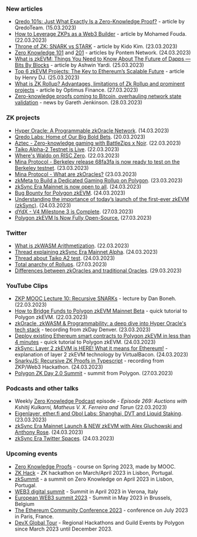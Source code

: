 ### New articles 
* [Qredo 101s: Just What Exactly Is a Zero-Knowledge Proof?](https://www.qredo.com/blog/qredo-101s-just-what-exactly-is-a-zero-knowledge-proof) - article by QredoTeam. (15.03.2023)
* [How to Leverage ZKPs as a Web3 Builder](https://medium.com/alliancedao/how-to-leverage-zkps-as-a-web3-builder-ae504783973d) - article by Mohamed Fouda. (22.03.2023)
* [Throne of ZK: SNARK vs STARK](https://medium.com/@kido.kim/throne-of-zk-snark-vs-stark-e449984d5c36) - article by Kido Kim. (23.03.2023)
* [Zero Knowledge 101](https://blog.pontem.network/zero-knowledge-101-fc7476e984c3) and [201](https://blog.pontem.network/zero-knowledge-201-16864126768d) - articles by Pontem Network. (24.03.2023)
* [What is zkEVM: Things You Need to Know About The Future of Dapps — Bits By Blocks](https://medium.com/@ashwin.yar/what-is-zkevm-things-you-need-to-know-about-the-future-of-dapps-bits-by-blocks-378d272fa48) - article by Ashwin Yardi. (25.03.2023)
* [Top 6 zkEVM Projects: The Key to Ethereum’s Scalable Future](https://medium.com/@henrydj9060/top-6-zkevm-projects-the-key-to-ethereums-scalable-future-baa7317f2cec) - article by Henry DJ. (25.03.2023)
* [What is ZK Rollup? Advantages, limitations of Zk Rollup and prominent projects](https://medium.com/leclevietnam/what-is-zk-rollup-advantages-limitations-of-zk-rollup-and-prominent-projects-5883872cbc71) - article by Optimus Finance. (27.03.2023)
* [Zero-knowledge proofs coming to Bitcoin, overhauling network state validation](https://cointelegraph.com/news/zero-knowledge-proofs-coming-to-bitcoin-overhauling-network-state-validation) - news by Gareth Jenkinson. (28.03.2023)

### ZK projects
* [Hyper Oracle: A Programmable zkOracle Network](https://mirror.xyz/hyperoracleblog.eth/qbefsToFgFxBZBocwlkX-HXbpeUzZiv2UB5CmxcaFTM). (14.03.2023)
* [Qredo Labs: Home of Our Big Bold Bets](https://www.qredo.com/blog/qredo-labs-home-of-our-big-bold-bets). (20.03.2023)
* [Aztec - Zero-knowledge gaming with BattleZips x Noir](https://medium.com/aztec-protocol/zero-knowledge-gaming-with-battlezips-x-noir-50b046c158b3). (22.03.2023)
* [Taiko Alpha-2 Testnet is Live](https://mirror.xyz/labs.taiko.eth/A6G6TNN-CXDAhl42k_bNHg_20fyGcT0xH-LBBSOPNzU). (22.03.2023)
* [Where's Waldo on RISC Zero](https://www.risczero.com/blog/waldo). (22.03.2023)
* [Mina Protocol - Berkeley release 68fa3fa is now ready to test on the Berkeley testnet](https://github.com/MinaProtocol/mina/discussions/12905). (23.03.2023)
* [Mina Protocol - What are zkOracles?](https://minaprotocol.com/blog/what-are-zkoracles) (23.03.2023)
* [zkMeta to Build a Dedicated Gaming Rollup on Polygon](https://polygon.technology/blog/zkmeta-to-build-a-dedicated-gaming-rollup-on-polygon). (23.03.2023)
* [zkSync Era Mainnet is now open to all](https://blog.matter-labs.io/gm-zkevm-171b12a26b36). (24.03.2023)
* [Bug Bounty for Polygon zkEVM](https://polygon.technology/blog/bug-bounty-for-polygon-zkevm). (24.03.2023)
* [Understanding the importance of today’s launch of the first-ever zkEVM (zkSync)](https://medium.com/@javrela/understanding-the-importance-of-todays-launch-of-the-first-ever-zkevm-85a021087d70). (24.03.2023)
* [dYdX - V4 Milestone 3 is Complete](https://dydx.exchange/blog/v4-milestone-3-is-complete). (27.03.2023)
* [Polygon zkEVM Is Now Fully Open-Source.](https://polygon.technology/blog/polygon-zkevm-is-now-fully-open-source) (27.03.2023)

### Twitter
* [What is zkWASM Arithmetization](https://twitter.com/Suci_Community/status/1638336435148427264). (22.03.2023)
* [Thread explaining zkSync Era Mainnet Alpha](https://twitter.com/zksync/status/1639251197898129408/). (24.03.2023)
* [Thread about Taiko A2 test](https://twitter.com/MikkoIkola/status/1639343731882209280). (24.03.2023)
* [Total anarchy of Rollups](https://twitter.com/taikoxyz/status/1640408281826091008). (27.03.2023)
* [Differences between zkOracles and traditional Oracles](https://twitter.com/HyperOracle/status/1640231473625333760). (29.03.2023)

### YouTube Clips
* [ZKP MOOC Lecture 10: Recursive SNARKs](https://www.youtube.com/watch?v=0LW-qeVe6QI) - lecture by Dan Boneh. (22.03.2023)
* [How to Bridge Funds to Polygon zkEVM Mainnet Beta](https://www.youtube.com/watch?v=olbSeX8SKI4) - quick tutorial to Polygon zkEVM. (22.03.2023)
* [zkOracle, zkWASM & Programmability: a deep dive into Hyper Oracle's tech stack](https://www.youtube.com/watch?v=kHT6uOX3jto) - tecording from zkDay Denver. (23.03.2023)
* [Deploy existing Ethereum smart contracts to Polygon zkEVM in less than 4 minutes](https://www.youtube.com/watch?v=5ufjMI_9gNs) - quick tutorial to Polygon zkEVM. (24.03.2023)
* [zkSync: Layer 2 zkEVM is HERE! What it means for Ethereum!](https://www.youtube.com/watch?v=0ke2MTBcZTs) - explanation of layer 2 zkEVM technology by VirtualBacon. (24.03.2023)
* [SnarkyJS: Recursive ZK Proofs in Typescript](https://www.youtube.com/watch?v=KVJWBk0wNSE) - recording from ZKP/Web3 Hackathon. (24.03.2023)
* [Polygon ZK Day 2.0 Summit](https://www.youtube.com/watch?v=el8AS32SMj4) - summit from Polygon. (27.03.2023)

### Podcasts and other talks
* Weekly [Zero Knowledge Podcast](https://zeroknowledge.fm/269-2/) episode - *Episode 269: Auctions with Kshitij Kulkarni, Matheus V. X. Ferreira and Tarun* (22.03.2023) 
* [Eigenlayer, ether.fi and Obol Labs: Shanghai, DVT and Liquid Staking](https://twitter.com/ether_fi/status/1638970344240185344). (23.03.2023)
* [zkSync Era Mainnet Launch & NEW zkEVM with Alex Gluchowski and Anthony Rose](https://www.youtube.com/watch?v=oF5aXocuDuc). (24.03.2023)
* [zkSync Era Twitter Spaces](https://twitter.com/zksync/status/1639276971220688896). (24.03.2023)

### Upcoming events
* [Zero Knowledge Proofs](https://zk-learning.org/) - course on Spring 2023, made by MOOC.
* [ZK Hack](https://zkhack.dev/?utm_source=substack&utm_medium=email) - ZK hackathon on March/April 2023 in Lisbon, Portugal.
* [zkSummit](https://www.zksummit.com/) - a summit on Zero Knowledge on April 2023 in Lisbon, Portugal.
* [WEB3 digital summit](https://web3digitalsummit.com/) - Summit in April 2023 in Verona, Italy
* [European WEB3 summit 2023](https://www.web3eurosummit.eu/) - Summit in May 2023 in Brussels, Belgium
* [The Ethereum Community Conference 2023](https://www.ethcc.io/) - conference on July 2023 in Paris, France.
* [DevX Global Tour](https://polygon.technology/blog/polygon-labs-announces-devx-global-tour) - Regional Hackathons and Guild Events by Polygon since March 2023 until December 2023.
